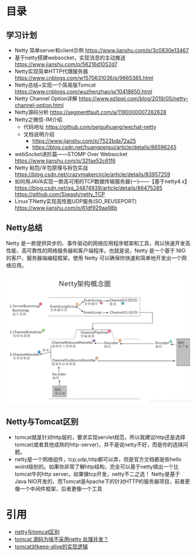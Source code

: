# 目录


## 学习计划
* Netty 简单server和client示例 https://www.jianshu.com/p/3c0830e13467
* 基于netty搭建websocket，实现消息的主动推送 https://www.jianshu.com/p/56216d1052d7
* Netty实现简单HTTP代理服务器 https://www.cnblogs.com/w1570631036/p/9665385.html
* Netty总结+实现一个简易版Tomcat https://www.cnblogs.com/wuzhenzhao/p/10418650.html
* Netty Channel Option详解 https://www.ezlippi.com/blog/2019/05/netty-channel-option.html
* Netty源码分析 https://segmentfault.com/a/1190000007282628
* Netty之微信-IM介绍
    * 代码地址 https://github.com/peiguihuang/wechat-netty
    * 文档说明介绍
        * https://www.jianshu.com/p/7522bda72a25
        * https://blog.csdn.net/huangpeigui/article/details/86596245
* webSocket进阶篇——STOMP Over Websocket https://www.jianshu.com/p/32fae52c61f6
* Netty 粘包/半包原理与拆包实战 https://blog.csdn.net/crazymakercircle/article/details/83957259
* 如何用JAVA实现一款高可用的TCP数据传输服务器(一)——【基于netty4.x】 https://blog.csdn.net/qq_24874939/article/details/86475285 https://github.com/Siwash/netty_TCP
* Linux下Netty实现高性能UDP服务(SO_REUSEPORT) https://www.jianshu.com/p/61df929aa98b

## Netty总结
Netty 是一款提供异步的、事件驱动的网络应用程序框架和工具，用以快速开发高性能、高可靠性的网络服务器和客户端程序。也就是说，Netty 是一个基于 NIO 的客户、服务器端编程框架，使用 Netty 可以确保你快速和简单地开发出一个网络应用。

![](png/netty-architecture.png)

## Netty与Tomcat区别
* tomcat就是针对http层的，要求实现servlet规范，所以我建议http还是选择tomcat(或者其他成熟的http-server)，并不是说netty不好，而是你的选择问题。
* netty是一个网络组件，tcp,udp,http都可以弄，但是官方文档都是些hello wolrd级别的。如果你非常了解http结构，完全可以基于netty搞出一个比tomcat牛的http server。如果做tcp开发，netty不二之选！
Netty是基于Java NIO开发的，而Tomcat是Apache下的针对HTTP的服务器项目，前者更像一个中间件框架，后者更像一个工具

# 引用
* [netty与tomcat区别](https://blog.csdn.net/fqwgc8/article/details/50291781)
* [tomcat 源码为啥不采用netty 处理并发？](https://www.zhihu.com/question/53498767)
* [tomcat对keep-alive的实现逻辑](http://hongjiang.info/how-tomcat-implements-keep-alive/)